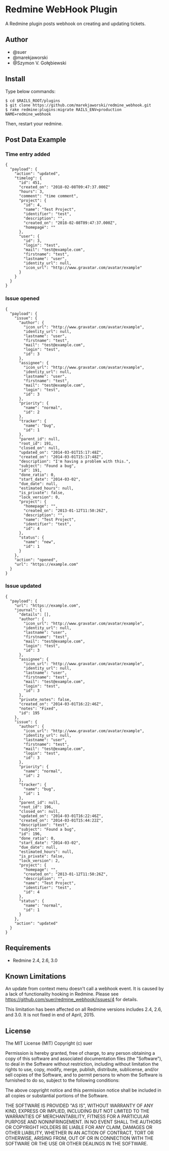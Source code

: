 Redmine WebHook Plugin
======================

A Redmine plugin posts webhook on creating and updating tickets.

Author
------------------------------
* @suer
* @marekjaworski
* @Szymon V. Gołębiewski

Install
------------------------------
Type below commands:

    $ cd $RAILS_ROOT/plugins
    $ git clone https://github.com/marekjaworski/redmine_webhook.git
    $ rake redmine:plugins:migrate RAILS_ENV=production NAME=redmine_webhook

Then, restart your redmine.

Post Data Example
------------------------------

### Time entry added

    {
      "payload": {
        "action": "updated",
        "timelog": {
          "id": 451,
          "created_on": "2018-02-08T09:47:37.000Z"
          "hours": 3,
          "comment": "time comment",
          "project": {
            "id": 4,
            "name": "Test Project",
            "identifier": "test",
            "description": "",
            "created_on": "2018-02-08T09:47:37.000Z",
            "homepage": ""
          },
          "user": {
            "id": 3,
            "login": "test",
            "mail": "test@example.com",
            "firstname": "test",
            "lastname": "user",
            "identity_url": null,
            "icon_url": "http://www.gravatar.com/avatar/example"
          }
        }
      }
    }

### Issue opened

    {
      "payload": {
        "issue": {
          "author": {
            "icon_url": "http://www.gravatar.com/avatar/example",
            "identity_url": null,
            "lastname": "user",
            "firstname": "test",
            "mail": "test@example.com",
            "login": "test",
            "id": 3
          },
          "assignee": {
            "icon_url": "http://www.gravatar.com/avatar/example",
            "identity_url": null,
            "lastname": "user",
            "firstname": "test",
            "mail": "test@example.com",
            "login": "test",
            "id": 3
          },
          "priority": {
            "name": "normal",
            "id": 2
          },
          "tracker": {
            "name": "bug",
            "id": 1
          },
          "parent_id": null,
          "root_id": 191,
          "closed_on": null,
          "updated_on": "2014-03-01T15:17:48Z",
          "created_on": "2014-03-01T15:17:48Z",
          "description": "I'm having a problem with this.",
          "subject": "Found a bug",
          "id": 191,
          "done_ratio": 0,
          "start_date": "2014-03-02",
          "due_date": null,
          "estimated_hours": null,
          "is_private": false,
          "lock_version": 0,
          "project": {
            "homepage": "",
            "created_on": "2013-01-12T11:50:26Z",
            "description": "",
            "name": "Test Project",
            "identifier": "test",
            "id": 4
          },
          "status": {
            "name": "new",
            "id": 1
          }
        },
        "action": "opened",
        "url": "https://example.com"
      }
    }

### Issue updated

    {
      "payload": {
        "url": "https://example.com",
        "journal": {
          "details": [],
          "author": {
            "icon_url": "http://www.gravatar.com/avatar/example",
            "identity_url": null,
            "lastname": "user",
            "firstname": "test",
            "mail": "test@example.com",
            "login": "test",
            "id": 3
          },
          "assignee": {
            "icon_url": "http://www.gravatar.com/avatar/example",
            "identity_url": null,
            "lastname": "user",
            "firstname": "test",
            "mail": "test@example.com",
            "login": "test",
            "id": 3
          },
          "private_notes": false,
          "created_on": "2014-03-01T16:22:46Z",
          "notes": "Fixed",
          "id": 195
        },
        "issue": {
          "author": {
            "icon_url": "http://www.gravatar.com/avatar/example",
            "identity_url": null,
            "lastname": "user",
            "firstname": "test",
            "mail": "test@example.com",
            "login": "test",
            "id": 3
          },
          "priority": {
            "name": "normal",
            "id": 2
          },
          "tracker": {
            "name": "bug",
            "id": 1
          },
          "parent_id": null,
          "root_id": 196,
          "closed_on": null,
          "updated_on": "2014-03-01T16:22:46Z",
          "created_on": "2014-03-01T15:44:22Z",
          "description": "test",
          "subject": "Found a bug",
          "id": 196,
          "done_ratio": 0,
          "start_date": "2014-03-02",
          "due_date": null,
          "estimated_hours": null,
          "is_private": false,
          "lock_version": 2,
          "project": {
            "homepage": "",
            "created_on": "2013-01-12T11:50:26Z",
            "description": "",
            "name": "Test Project",
            "identifier": "test",
            "id": 4
          },
          "status": {
            "name": "normal",
            "id": 1
          }
        },
        "action": "updated"
      }
    }

Requirements
------------------------------
* Redmine 2.4, 2.6, 3.0


Known Limitations
------------------------------

An update from context menu doesn't call a webhook event.
It is caused by a lack of functionality hooking in Redmine.
Please see https://github.com/suer/redmine_webhook/issues/4 for details.

This limitation has been affected on all Redmine versions includes 2.4, 2.6,
and 3.0. It is not fixed in end of April, 2015.


License
------------------------------
The MIT License (MIT)
Copyright (c) suer

Permission is hereby granted, free of charge, to any person obtaining a copy of this software and associated documentation files (the "Software"), to deal in the Software without restriction, including without limitation the rights to use, copy, modify, merge, publish, distribute, sublicense, and/or sell copies of the Software, and to permit persons to whom the Software is furnished to do so, subject to the following conditions:

The above copyright notice and this permission notice shall be included in all copies or substantial portions of the Software.

THE SOFTWARE IS PROVIDED "AS IS", WITHOUT WARRANTY OF ANY KIND, EXPRESS OR IMPLIED, INCLUDING BUT NOT LIMITED TO THE WARRANTIES OF MERCHANTABILITY, FITNESS FOR A PARTICULAR PURPOSE AND NONINFRINGEMENT. IN NO EVENT SHALL THE AUTHORS OR COPYRIGHT HOLDERS BE LIABLE FOR ANY CLAIM, DAMAGES OR OTHER LIABILITY, WHETHER IN AN ACTION OF CONTRACT, TORT OR OTHERWISE, ARISING FROM, OUT OF OR IN CONNECTION WITH THE SOFTWARE OR THE USE OR OTHER DEALINGS IN THE SOFTWARE.
